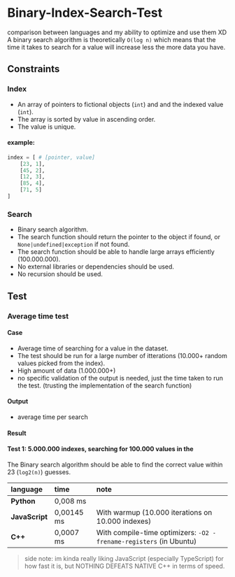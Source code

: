 # Binary-Index-Search-Test

comparison between languages and my ability to optimize and use them XD  
A binary search algorithm is theoretically `O(log n)` which means that the time it takes to search for a value will increase less the more data you have.

## Constraints

### Index

- An array of pointers to fictional objects (`int`) and and the indexed value (`int`).
- The array is sorted by value in ascending order.
- The value is unique.

#### example:

```python
index = [ # [pointer, value]
    [23, 1],
    [45, 2],
    [12, 3],
    [85, 4],
    [71, 5]
]
```

### Search

- Binary search algorithm.
- The search function should return the pointer to the object if found, or `None|undefined|exception` if not found.
- The search function should be able to handle large arrays efficiently (100.000.000).
- No external libraries or dependencies should be used.
- No recursion should be used.

## Test

### Average time test

#### Case

- Average time of searching for a value in the dataset.
- The test should be run for a large number of itterations (10.000+ random values picked from the index).
- High amount of data (1.000.000+)
- no specific validation of the output is needed, just the time taken to run the test. (trusting the implementation of the search function)

#### Output

- average time per search

#### Result

#### **Test 1:** 5.000.000 indexes, searching for 100.000 values in the

The Binary search algorithm should be able to find the correct value within 23 (`log2(n)`) guesses.

|language|time|note|
|:-------|:---|:---|
|**Python**|0,008 ms||
|**JavaScript**|0,00145 ms|With warmup (10.000 iterations on 10.000 indexes)|
|**C++**|0,0007 ms|With compile-time optimizers: `-O2 -frename-registers` (in Ubuntu)|

> side note: im kinda really liking JavaScript (especially TypeScript) for how fast it is, but NOTHING DEFEATS NATIVE C++ in terms of speed.
